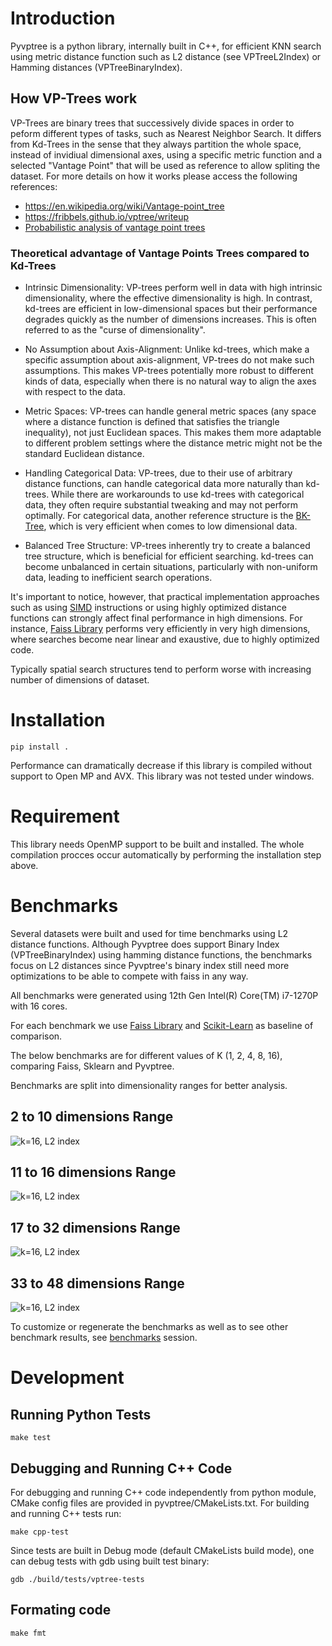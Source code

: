 # Introduction

Pyvptree is a python library, internally built in C++, for efficient KNN search using metric distance function such as L2 distance (see VPTreeL2Index) or Hamming distances (VPTreeBinaryIndex). 

## How VP-Trees work

VP-Trees are binary trees that successively divide spaces in order to peform different types of tasks, such as Nearest Neighbor Search. It differs from Kd-Trees in the sense that they always partition the whole space, instead of invidiual dimensional axes, using a specific metric function and a selected "Vantage Point" that will be used as reference to allow spliting the dataset. For more details on how it works please access the following references:

- https://en.wikipedia.org/wiki/Vantage-point_tree 
- https://fribbels.github.io/vptree/writeup 
- [Probabilistic analysis of vantage point trees](https://www.vmsta.org/journal/VMSTA/article/219/file/pdf)

### Theoretical advantage of Vantage Points Trees compared to Kd-Trees

- Intrinsic Dimensionality: VP-trees perform well in data with high intrinsic dimensionality, where the effective dimensionality is high. In contrast, kd-trees are efficient in low-dimensional spaces but their performance degrades quickly as the number of dimensions increases. This is often referred to as the "curse of dimensionality".

- No Assumption about Axis-Alignment: Unlike kd-trees, which make a specific assumption about axis-alignment, VP-trees do not make such assumptions. This makes VP-trees potentially more robust to different kinds of data, especially when there is no natural way to align the axes with respect to the data.

- Metric Spaces: VP-trees can handle general metric spaces (any space where a distance function is defined that satisfies the triangle inequality), not just Euclidean spaces. This makes them more adaptable to different problem settings where the distance metric might not be the standard Euclidean distance.

- Handling Categorical Data: VP-trees, due to their use of arbitrary distance functions, can handle categorical data more naturally than kd-trees. While there are workarounds to use kd-trees with categorical data, they often require substantial tweaking and may not perform optimally. For categorical data, another reference structure is the [BK-Tree](https://en.wikipedia.org/wiki/BK-tree), which is very efficient when comes to low dimensional data.

- Balanced Tree Structure: VP-trees inherently try to create a balanced tree structure, which is beneficial for efficient searching. kd-trees can become unbalanced in certain situations, particularly with non-uniform data, leading to inefficient search operations.

It's important to notice, however, that practical implementation approaches such as using [SIMD](https://en.wikipedia.org/wiki/Single_instruction,_multiple_data) instructions or using highly optimized distance functions can strongly affect final performance in high dimensions. For instance, [Faiss Library](https://github.com/facebookresearch/faiss) performs very efficiently in very high dimensions, where searches become near linear and exaustive, due to highly optimized code.

Typically spatial search structures tend to perform worse with increasing number of dimensions of dataset.


# Installation

```console
pip install .
```

Performance can dramatically decrease if this library is compiled without support to Open MP and AVX. This library was not tested under windows.

# Requirement

This library needs OpenMP support to be built and installed. The whole compilation procces occur automatically by performing the installation step above.

# Benchmarks

Several datasets were built and used for time benchmarks using L2 distance functions. Although Pyvptree does support Binary Index (VPTreeBinaryIndex) using hamming distance functions,
the benchmarks focus on L2 distances since Pyvptree's binary index still need more optimizations to be able to compete with faiss in any way.

All benchmarks were generated using 12th Gen Intel(R) Core(TM) i7-1270P with 16 cores.

For each benchmark we use [Faiss Library](https://github.com/facebookresearch/faiss) and [Scikit-Learn](https://scikit-learn.org/stable/install.html) as baseline of comparison.

The below benchmarks are for different values of K (1, 2, 4, 8, 16), comparing Faiss, Sklearn and Pyvptree.

Benchmarks are split into dimensionality ranges for better analysis.


## 2 to 10 dimensions Range

![k=16, L2 index](docs/img/from_2_to_10/VPTreeL2Index_k_16.png "K=16, L2 index")

## 11 to 16 dimensions Range

![k=16, L2 index](docs/img/from_11_to_16/VPTreeL2Index_k_16.png "K=16, L2 index")

## 17 to 32 dimensions Range
![k=16, L2 index](docs/img/from_17_to_32/VPTreeL2Index_k_16.png "K=16, L2 index")

## 33 to 48 dimensions Range

![k=16, L2 index](docs/img/from_33_to_48/VPTreeL2Index_k_16.png "K=16, L2 index")

To customize or regenerate the benchmarks as well as to see other benchmark results, see [benchmarks](./pyvptree/benchmark/README.md) session.

# Development

## Running Python Tests

```
make test
```

## Debugging and Running C++ Code

For debugging and running C++ code independently from python module, CMake config files are provided in pyvptree/CMakeLists.txt.
For building and running C++ tests run:

```
make cpp-test

```

Since tests are built in Debug mode (default CMakeLists build mode), one can debug tests with gdb using built test binary:

```
gdb ./build/tests/vptree-tests
```

## Formating code

```
make fmt
```

